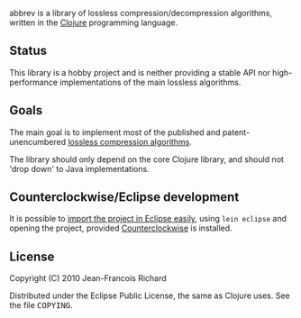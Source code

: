 abbrev is a library of lossless compression/decompression algorithms, 
written in the [Clojure](http://clojure.org) programming language.

Status
------

This library is a hobby project and is neither providing a stable API
nor high-performance implementations of the main lossless algorithms.

Goals
-----

The main goal is to implement most of the published and patent-unencumbered
[lossless compression 
algorithms](http://en.wikipedia.org/wiki/Category:Lossless_compression_algorithms). 

The library should only depend on the core Clojure library, and should
not 'drop down' to Java implementations.

Counterclockwise/Eclipse development
------------------------------------

It is possible to [import the project in Eclipse 
easily](http://tux2323.blogspot.com/2010/08/import-clojure-leiningen-project-into.html), 
using `lein eclipse` and opening the project, provided 
[Counterclockwise](http://code.google.com/p/counterclockwise/) 
is installed.

License
-------

Copyright (C) 2010 Jean-Francois Richard

Distributed under the Eclipse Public License, the same as Clojure uses. 
See the file <tt>COPYING</tt>.
